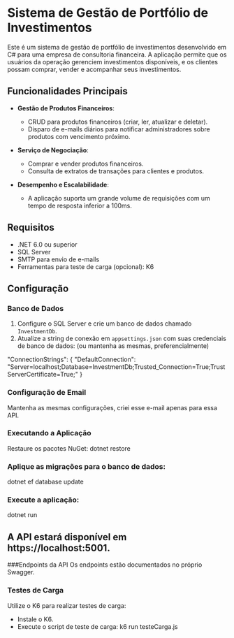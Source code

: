 # Sistema de Gestão de Portfólio de Investimentos

Este é um sistema de gestão de portfólio de investimentos desenvolvido em C# para uma empresa de consultoria financeira. A aplicação permite que os usuários da operação gerenciem investimentos disponíveis, e os clientes possam comprar, vender e acompanhar seus investimentos.

## Funcionalidades Principais

- **Gestão de Produtos Financeiros**: 
  - CRUD para produtos financeiros (criar, ler, atualizar e deletar).
  - Disparo de e-mails diários para notificar administradores sobre produtos com vencimento próximo.

- **Serviço de Negociação**:
  - Comprar e vender produtos financeiros.
  - Consulta de extratos de transações para clientes e produtos.

- **Desempenho e Escalabilidade**:
  - A aplicação suporta um grande volume de requisições com um tempo de resposta inferior a 100ms.

## Requisitos

- .NET 6.0 ou superior
- SQL Server
- SMTP para envio de e-mails
- Ferramentas para teste de carga (opcional): K6

## Configuração

### Banco de Dados

1. Configure o SQL Server e crie um banco de dados chamado `InvestmentDb`.
2. Atualize a string de conexão em `appsettings.json` com suas credenciais de banco de dados: (ou mantenha as mesmas, preferencialmente)


"ConnectionStrings": {
  "DefaultConnection": "Server=localhost;Database=InvestmentDb;Trusted_Connection=True;TrustServerCertificate=True;"
}

### Configuração de Email

Mantenha as mesmas configurações, criei esse e-mail apenas para essa API.

### Executando a Aplicação

Restaure os pacotes NuGet:
dotnet restore

### Aplique as migrações para o banco de dados:
dotnet ef database update

### Execute a aplicação:
dotnet run

## A API estará disponível em https://localhost:5001.

###Endpoints da API
Os endpoints estão documentados no próprio Swagger.

### Testes de Carga

Utilize o K6 para realizar testes de carga:
- Instale o K6.
- Execute o script de teste de carga:
k6 run testeCarga.js
